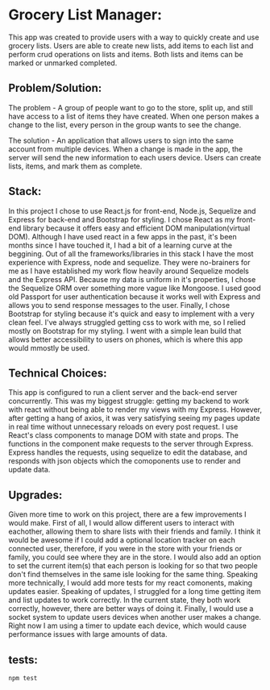 
# Grocery List Manager:
This app was created to provide users with a way to quickly create and use grocery lists. Users are able to create new lists, add items to each list and perform crud operations on lists and items. Both lists and items can be marked or unmarked completed.



## Problem/Solution:
The problem - A group of people want to go to the store, split up, and still have access to a list of items they have created. When one person makes a change to the list, every person in the group wants to see the change.

The solution - An application that allows users to sign into the same account from multiple devices. When a change is made in the app, the server will send the new information to each users device. Users can create lists, items, and mark them as complete.



## Stack:
In this project I chose to use React.js for front-end, Node.js, Sequelize and Express for back-end and Bootstrap for styling. I chose React as my front-end library because it offers easy and efficient DOM manipulation(virtual DOM). Although I have used react in a few apps in the past, it's been months since I have touched it, I had a bit of a learning curve at the beggining. Out of all the frameworks/libraries in this stack I have the most experience with Express, node and sequelize. They were no-brainers for me as I have established my work flow heavily around Sequelize models and the Express API. Because my data is uniform in it's properties, I chose the Sequelize ORM over something more vague like Mongoose. I used good old Passport for user authentication because it works well with Express and allows you to send response messages to the user. Finally, I chose Bootstrap for styling because it's quick and easy to implement with a very clean feel. I've always struggled getting css to work with me, so I relied mostly on Bootstrap for my styling. I went with a simple lean build that allows better accessibility to users on phones, which is where this app would mmostly be used.



## Technical Choices: 
This app is configured to run a client server and the back-end server concurrently. This was my biggest struggle: getting my backend to work with react without being able to render my views with my Express. However, after getting a hang of axios, it was very satisfying seeing my pages update in real time without unnecessary reloads on every post request. I use React's class components to manage DOM with state and props. The functions in the component make requests to the server through Express. Express handles the requests, using sequelize to edit the database, and responds with json objects which the comoponents use to render and update data. 



## Upgrades: 
Given more time to work on this project, there are a few improvements I would make. First of all, I would allow different users to interact with eachother, allowing them to share lists with their friends and family. I think it would be awesome if I could add a optional location tracker on each connected user, therefore, if you were in the store with your friends or family, you could see where they are in the store. I would also add an option to set the current item(s) that each person is looking for so that two people don't find themselves in the same isle looking for the same thing. Speaking more technically, I would add more tests for my react comonents, making updates easier. Speaking of updates, I struggled for a long time getting item and list updates to work correctly. In the current state, they both work correctly, however, there are better ways of doing it. Finally, I would use a socket system to update users devices when another user makes a change. Right now I am using a timer to update each device, which would cause performance issues with large amounts of data.

## tests:
``` 
npm test
```